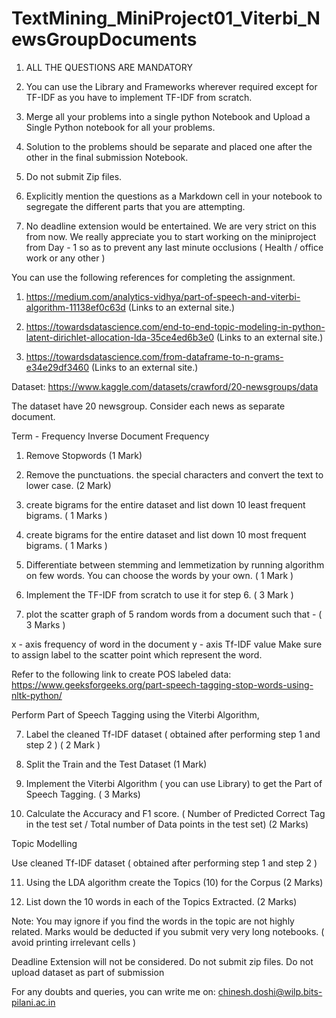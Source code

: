 # TextMining_MiniProject01_Viterbi_NewsGroupDocuments

1) ALL  THE QUESTIONS ARE MANDATORY

2) You can use the Library and Frameworks wherever required except for TF-IDF as you have to implement TF-IDF from scratch.

3) Merge all your problems into a single python Notebook and Upload a Single Python notebook for all your problems.

4) Solution to the problems should be separate and placed one after the other in the final submission Notebook.

5) Do not submit Zip files.

6) Explicitly mention the questions as a Markdown cell in your notebook to segregate the different parts that you are attempting.

7) No deadline extension would be entertained. We are very strict on this from now. We really appreciate you to start working on the miniproject from Day - 1 so as to prevent any last minute occlusions ( Health / office work or any other )

You can use the following references for completing the assignment.

1) https://medium.com/analytics-vidhya/part-of-speech-and-viterbi-algorithm-11138ef0c63d (Links to an external site.)

2) https://towardsdatascience.com/end-to-end-topic-modeling-in-python-latent-dirichlet-allocation-lda-35ce4ed6b3e0 (Links to an external site.)

3) https://towardsdatascience.com/from-dataframe-to-n-grams-e34e29df3460 (Links to an external site.)

 

Dataset:  https://www.kaggle.com/datasets/crawford/20-newsgroups/data

The dataset have 20 newsgroup. Consider each news as separate document.

 

Term - Frequency Inverse Document Frequency  

 

1) Remove Stopwords (1 Mark)

2) Remove the punctuations. the special characters and convert the text to lower case.        (2 Mark)

3) create bigrams for the entire dataset and list down 10 least frequent bigrams. ( 1 Marks )

4) create bigrams for the entire dataset and list down 10 most frequent bigrams. ( 1 Marks )

5) Differentiate between stemming and lemmetization by running algorithm on few words. You can choose the words by your own. ( 1 Mark )

5) Implement the TF-IDF from scratch to use it for step 6. ( 3 Mark )

6) plot the scatter graph of 5 random words from a document such  that - ( 3 Marks )

x - axis frequency of word in the document
y - axis Tf-IDF value
Make sure to assign label to the scatter point which represent the word.
 

Refer to the following link to create POS labeled data: https://www.geeksforgeeks.org/part-speech-tagging-stop-words-using-nltk-python/

 

Perform Part of Speech Tagging using the Viterbi Algorithm, 

7) Label the cleaned Tf-IDF dataset ( obtained after performing step 1 and step 2 )   ( 2 Mark )

8) Split the Train and the Test Dataset                      (1 Mark)

9) Implement the Viterbi Algorithm ( you can use Library) to get the Part of Speech Tagging.        ( 3 Marks)

10) Calculate the Accuracy and F1 score. ( Number of Predicted Correct Tag in the test set / Total number of Data points in the test set)   (2 Marks)

   Topic Modelling        

Use cleaned Tf-IDF dataset ( obtained after performing step 1 and step 2 ) 

11) Using the LDA algorithm create the Topics (10) for the Corpus             (2 Marks)

12) List down the 10 words in each of the Topics Extracted.           (2 Marks)

Note: You may ignore if you find the words in the topic are not highly related. Marks would be deducted if you submit very very long notebooks. ( avoid printing irrelevant cells )

Deadline Extension will not be considered. Do not submit zip files. Do not upload dataset as part of submission

 

For any doubts and queries, you can write me on: chinesh.doshi@wilp.bits-pilani.ac.in
